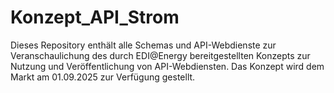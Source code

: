 # Konzept_API_Strom
Dieses Repository enthält alle Schemas und API-Webdienste zur Veranschaulichung des durch EDI@Energy bereitgestellten Konzepts zur Nutzung und Veröffentlichung von API-Webdiensten. Das Konzept wird dem Markt am 01.09.2025 zur Verfügung gestellt.
